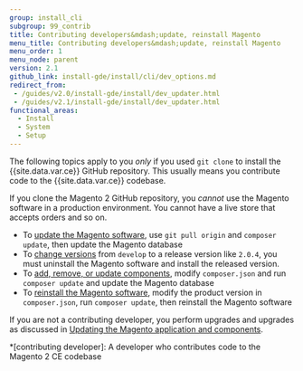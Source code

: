 ```yaml
---
group: install_cli
subgroup: 99_contrib
title: Contributing developers&mdash;update, reinstall Magento
menu_title: Contributing developers&mdash;update, reinstall Magento
menu_order: 1
menu_node: parent
version: 2.1
github_link: install-gde/install/cli/dev_options.md
redirect_from:
 - /guides/v2.0/install-gde/install/dev_updater.html
 - /guides/v2.1/install-gde/install/dev_updater.html
functional_areas:
  - Install
  - System
  - Setup
---
```


The following topics apply to you *only* if you used `git clone` to install the {{site.data.var.ce}} GitHub repository. This usually means you contribute code to the {{site.data.var.ce}} codebase.

<div class="bs-callout bs-callout-warning">
    <p>If you clone the Magento 2 GitHub repository, you <em>cannot</em> use the Magento software in a production environment. You cannot have a live store that accepts orders and so on.</p>
</div>

*	To <a href="{{ page.baseurl }}/install-gde/install/cli/dev_update-magento.html">update the Magento software</a>, use `git pull origin` and `composer update`, then update the Magento database
*	To <a href="{{ page.baseurl }}/install-gde/install/cli/dev_downgrade.html">change versions</a> from `develop` to a release version like `2.0.4`, you must uninstall the Magento software and install the released version.
*	To <a href="{{ page.baseurl }}/install-gde/install/cli/dev_add-update.html">add, remove, or update components</a>, modify `composer.json` and run `composer update` and update the Magento database
*	To <a href="{{ page.baseurl }}/install-gde/install/cli/dev_reinstall.html">reinstall the Magento software</a>, modify the product version in `composer.json`, run `composer update`, then reinstall the Magento software

<div class="bs-callout bs-callout-info" id="info">
	<span class="glyphicon-class">
		<p>If you are not a contributing developer, you perform upgrades and upgrades as discussed in <a href="{{ page.baseurl }}/comp-mgr/bk-compman-upgrade-guide.html">Updating the Magento application and components</a>.</p> </span>
</div>

<!-- ABBREVIATIONS -->

*[contributing developer]: A developer who contributes code to the Magento 2 CE codebase
